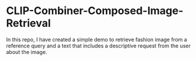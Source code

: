 # CLIP-Combiner-Composed-Image-Retrieval

In this repo, I have created a simple demo to retrieve fashion image from a reference query and a text that includes a descriptive request from the user about the image.
